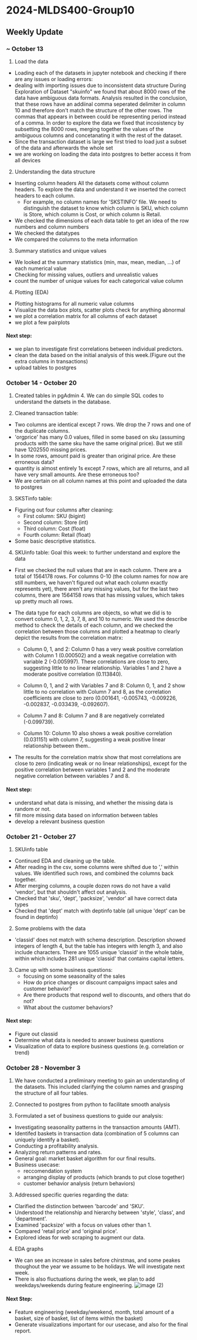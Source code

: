 # 2024-MLDS400-Group10

## Weekly Update
### ~ October 13
1. Load the data
- Loading each of the datasets in jupyter notebook and checking if there are any issues or loading errors:
- dealing with importing issues due to inconsistent data structure 
    During Exploration of Dataset "skuinfo" we found that about 8000 rows of the data have ambiguous data formats.
    Analysis resulted in the conclusion, that these rows have an addiinal comma seperated delimiter in column 10 and         therefore don't match the structure of the other rows. The commas that appears in between could be representing period instead of a comma. 
    In order to explore the data we fixed that incosistency by subsetting the 8000 rows, merging together the values of      the ambiguous columns and concetanating it with the rest of the dataset.
- Since the transaction dataset is large we first tried to load just a subset of the data and afterwards the whole set
- we are working on loading the data into postgres to better access it from all devices

2. Understanding the data structure
- Inserting column headers
    All the datasets come without column headers. To explore the data and understand it we inserted the correct             headers to each column.
    - For example, no column names for 'SKSTINFO' file. We need to distinguish the dataset to know which column is SKU, which column is Store, which column is Cost, or which column is Retail.
- We checked the dimensions of each data table to get an idea of the row numbers and column numbers
- We checked the datatypes
- We compared the columns to the meta information

3. Summary statistics and unique values
- We looked at the summary statistics (min, max, mean, median, ...) of each numerical value
- Checking for missing values, outliers and unrealistic values
- count the number of unique values for each categorical value column

4. Plotting (EDA)
- Plotting histograms for all numeric value columns
- Visualize the data box plots, scatter plots check for anything abnormal
- we plot a correlation matrix for all columns of each dataset
- we plot a few pairplots

#### Next step:
- we plan to investigate first correlations between individual predictors.
- clean the data based on the initial analysis of this week.(Figure out the extra columns in transactions)
- upload tables to postgres

### October 14 - October 20
1. Created tables in pgAdmin 4. We can do simple SQL codes to understand the datsets in the database.

2. Cleaned transaction table:
- Two columns are identical except 7 rows. We drop the 7 rows and one of the duplicate columns.
- 'orgprice' has many 0.0 values, filled in some based on sku (assuming products with the same sku have the same original price). But we still have 1202550 missing prices.
- In some rows, amount paid is greater than original price. Are these erroneous data?
- quantity is almost entirely 1s except 7 rows, which are all returns, and all have very small amounts. Are these erroneous too?
- We are certain on all column names at this point and uploaded the data to postgres

3. SKSTinfo table:
- Figuring out four columns after cleaning:
    - First column: SKU (bigint)
    - Second column: Store (int)
    - Third column: Cost (float)
    - Fourth column: Retail (float)
- Some basic descriptive statistics.

4. SKUinfo table:
Goal this week: to further understand and explore the data
- First we checked the null values that are in each column. There are a total of 1564178 rows. For columns 0-10 (the column names for now are still numbers, we haven't figured out what each column exactly represents yet), there aren't any missing values, but for the last two columns, there are 1564158 rows that has missing values, which takes up pretty much all rows. 
- The data type for each columns are objects, so what we did is to convert column 0, 1, 2, 3, 7, 8, and 10 to numeric. We used the describe method to check the details of each column, and we checked the correlation between those columns and plotted a heatmap to clearly depict the results from the correlation matrx:

    - Column 0, 1, and 2: Column 0 has a very weak positive correlation with Column 1 (0.000502) and a weak negative correlation with variable 2 (-0.005997). These correlations are close to zero, suggesting little to no linear relationship. Variables 1 and 2 have a moderate positive correlation (0.113840).

    - Column 0, 1, and 2 with Variables 7 and 8: Column 0, 1, and 2 show little to no correlation with Column 7 and 8, as the correlation coefficients are close to zero (0.001641, -0.005743, -0.009226, -0.002837, -0.033439, -0.092607).

    - Column 7 and 8: Column 7 and 8 are negatively correlated (-0.099739).
    
    - Column 10: Column 10 also shows a weak positive correlation (0.031151) with column 7, suggesting a weak positive linear relationship between them.. 

- The results for the correlation matrix show that most correlations are close to zero (indicating weak or no linear relationships), except for the positive correlation between variables 1 and 2 and the moderate negative correlation between variables 7 and 8. 

#### Next step:
- understand what data is missing, and whether the missing data is random or not.
- fill more missing data based on information between tables 
- develop a relevant business question

### October 21 - October 27
1. SKUinfo table
- Continued EDA and cleaning up the table. 
- After reading in the csv, some columns were shifted due to ',' within values. We identified such rows, and combined the columns back together.
- After merging columns, a couple dozen rows do not have a valid 'vendor', but that shouldn't affect out analysis.
- Checked that 'sku', 'dept', 'packsize', 'vendor' all have correct data types
- Checked that 'dept' match with deptinfo table (all unique 'dept' can be found in deptinfo)

2. Some problems with the data
- 'classid' does not match with schema description. Description showed integers of length 4, but the table has integers with length 3, and also include characters. There are 1055 unique 'classid' in the whole table, within which includes 281 unique 'classid' that contains capital letters.

3. Came up with some business questions: 
    - focusing on some seasonality of the sales
    - How do price changes or discount campaigns impact sales and customer behavior?
    - Are there products that respond well to discounts, and others that do not?
    - What about the customer behaviors?

#### Next step:
- Figure out classid
- Determine what data is needed to answer business questions
- Visualization of data to explore business questions (e.g. correlation or trend)


### October 28 - November 3
1. We have conducted a preliminary meeting to gain an understanding of the datasets. This included clarifying the column names and grasping the structure of all four tables.

2. Connected to postgres from python to facilitate smooth analysis

3. Formulated a set of business questions to guide our analysis:
- Investigating seasonality patterns in the transaction amounts (AMT).
- Identifed baskets in transaction data (combination of 5 columns can uniquely identify a basket).
- Conducting a profitability analysis.
- Analyzing return patterns and rates.
- General goal: market basket algorithm for our final results.
- Business usecase:
  - reccomendation system
  - arranging display of products (which brands to put close together)
  - customer behavior analysis (return behaviors)

3. Addressed specific queries regarding the data:
- Clarified the distinction between 'barcode' and 'SKU'.
- Understood the relationship and hierarchy between 'style', 'class', and 'department'.
- Examined 'packsize' with a focus on values other than 1.
- Compared 'retail price' and 'original price'.
- Explored ideas for web scraping to augment our data.

4. EDA graphs
- We can see an increase in sales before chirstmas, and some peakes thoughout the year we assume to be holidays. We will investigate next week.
- There is also fluctuations during the week, we plan to add weekdays/weekends during feature engineering.
![image (2)](https://github.com/MSIA/2024-MLDS400-Group10/assets/122409651/a129e177-83bd-47d6-9c5b-749567581f02)


#### Next Step:
- Feature engineering (weekday/weekend, month, total amount of a basket, size of basket, list of items within the basket)
- Generate visualizations important for our usecase, and also for the final report.


